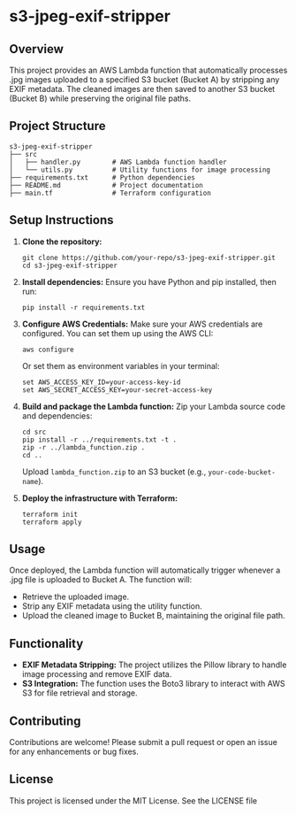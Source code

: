# s3-jpeg-exif-stripper

## Overview
This project provides an AWS Lambda function that automatically processes .jpg images uploaded to a specified S3 bucket (Bucket A) by stripping any EXIF metadata. The cleaned images are then saved to another S3 bucket (Bucket B) while preserving the original file paths.

## Project Structure
```
s3-jpeg-exif-stripper
├── src
│   ├── handler.py        # AWS Lambda function handler
│   └── utils.py          # Utility functions for image processing
├── requirements.txt      # Python dependencies
├── README.md             # Project documentation
├── main.tf               # Terraform configuration
```

## Setup Instructions

1. **Clone the repository:**
   ```
   git clone https://github.com/your-repo/s3-jpeg-exif-stripper.git
   cd s3-jpeg-exif-stripper
   ```

2. **Install dependencies:**
   Ensure you have Python and pip installed, then run:
   ```
   pip install -r requirements.txt
   ```

3. **Configure AWS Credentials:**
   Make sure your AWS credentials are configured. You can set them up using the AWS CLI:
   ```
   aws configure
   ```
   Or set them as environment variables in your terminal:
   ```
   set AWS_ACCESS_KEY_ID=your-access-key-id
   set AWS_SECRET_ACCESS_KEY=your-secret-access-key
   ```

4. **Build and package the Lambda function:**
   Zip your Lambda source code and dependencies:
   ```
   cd src
   pip install -r ../requirements.txt -t .
   zip -r ../lambda_function.zip .
   cd ..
   ```
   Upload `lambda_function.zip` to an S3 bucket (e.g., `your-code-bucket-name`).

5. **Deploy the infrastructure with Terraform:**
   ```
   terraform init
   terraform apply
   ```

## Usage
Once deployed, the Lambda function will automatically trigger whenever a .jpg file is uploaded to Bucket A. The function will:
- Retrieve the uploaded image.
- Strip any EXIF metadata using the utility function.
- Upload the cleaned image to Bucket B, maintaining the original file path.

## Functionality
- **EXIF Metadata Stripping:** The project utilizes the Pillow library to handle image processing and remove EXIF data.
- **S3 Integration:** The function uses the Boto3 library to interact with AWS S3 for file retrieval and storage.

## Contributing
Contributions are welcome! Please submit a pull request or open an issue for any enhancements or bug fixes.

## License
This project is licensed under the MIT License. See the LICENSE file
